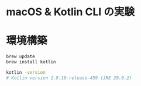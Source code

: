 # macOS & Kotlin CLI の実験

# 環境構築

```sh
brew update
brew install kotlin

kotlin -version
# Kotlin version 1.9.10-release-459 (JRE 20.0.2)
```
